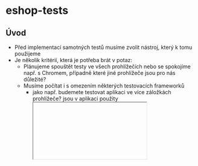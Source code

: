 # eshop-tests

## Úvod
- Před implementací samotných testů musíme zvolit nástroj, který k tomu použijeme
- Je několik kritérií, která je potřeba brát v potaz:
   * Plánujeme spouštět testy ve všech prohlížečích nebo se spokojíme např. s Chromem, případně které jiné prohlížeče jsou pro nás důležité?
   * Musíme počítat i s omezením některých testovacích frameworků 
      - jako např. budemete testovat aplikaci ve více záložkách prohlížeče? jsou v aplikaci použity <iframe> elementy?
   * Budou se psaní testů kromě QAs věnovat i programátoři? 
      - pak by bylo dobré jazyk pro psaní testů sjednotit s tím, který sami používají
   * Jak budeme řešit reportování výsledků?
      - můžeme si dovolit zaplatit některé komerční řešení nebo budeme chtít používat free
   * Musíme prozkoumat náš CI/CD tool a zjistit, jak vytvořit pipeline pro jejich automatické spouštění
   * Jak často chceme testy nechat běžet? Při každém mergi/jednou denně/...?
 
## Řešení
- Vytvořil sem zjednodušený návrh řešení tak, jak by to šlo implementovat použitím Cypressu
  
1. Spouštění testů pro více než jeden eshop
   - Cypress umožňuje pomocí `Environment Variables` definovat proměnné vztahující se k jednomu prostředí a přepínat mezi nimi
   - Příklad se nachází ve složce `cypress/environments`. V souboru se nachází i informace s přístupovými údaji uživatelů, takže se s nimi můžeme přihlašovat jako uživatel s různými oprávněními
  
3. Data používaná v testech se liší, známe je ale dopředu, tedy se mezi nimi díky `Environment Variables` můžeme přepínat také. Cypress nabízí pro práci s daty command `fixture` pomocí něhož data načteme a můžeme s nimi dále pracovat
     
4. Webová aplikace obsahuje několik různých stránek a pro každou z nich vytvoříme třídu, která bude obsahovat elementy stránky, případně další potřebné metody (třídy jsou ve složce `cypress/pageObjects/`)

5. V zadání je zmíněná stránku Profilu, která obsahuje informace o skladu, seznam zboží, zásob, přihrádek a dalších dat ve skladu e-shopu. Ta odpovídá třídě `cypress/pageObjects/Profile.js`. Pro jednoduchost předpokládám, že na této stránce se nachází všechny seznamy a údaje, ale pokud by platilo, že ze stránky profilu se dostanu na všechny ostatní stránky obsahující seznamy, pak bych stejnou třídu vytvořil pro každou z těchto stránek

6. V rámci stránky je potřeba pracovat s několika seznamy, proto byla vytvořena ještě obecná třída `List`, pro získávání řádku seznamu

## Věci ke zlepšení

1. Třída `List` by byla `superclass` pro třídy typu `Seznam zboží`, `Seznam zásob`, `Seznam přihrádek` tyto třídy by pak měly metody specifické jen pro daný seznam

2. Data ze seznamů, která získáváme ať už ze souboru nebo databáze by se měla mapovat do objektů, aby práce s nimi byla snažší. Takže pro všechny skladové položky typu zboží, zásoby, příhrádka by se vytvořili třídy obsahující fieldy a metody pro práci s nimi, do kterých by se získaná data namapovala

3. Zároveň by se vytvořila `superclass` pro uživatele a ostatní třídy typu manager, pracovník by z ní dědili, aby měli přístup pouze k údajům (fieldům, metodám), na které mají opravnění
   
   
   
